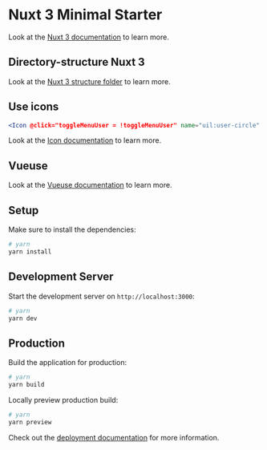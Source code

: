 # Nuxt 3 Minimal Starter

Look at the [Nuxt 3 documentation](https://nuxt.com/docs/getting-started/introduction) to learn more.

## Directory-structure Nuxt 3

Look at the [Nuxt 3 structure folder](https://nuxt.com/docs/guide/directory-structure/app) to learn more.

## Use icons

```jsx
<Icon @click="toggleMenuUser = !toggleMenuUser" name="uil:user-circle" size="24" />
```

Look at the [Icon documentation](https://github.com/nuxt-modules/icon?utm_source=nuxt.com&utm_medium=aside-module&utm_campaign=nuxt.com) to learn more.

## Vueuse

Look at the [Vueuse documentation](https://vueuse.org/?utm_source=nuxt.com&utm_medium=aside-module&utm_campaign=nuxt.com) to learn more.

## Setup

Make sure to install the dependencies:

```bash
# yarn
yarn install
```

## Development Server

Start the development server on `http://localhost:3000`:

```bash
# yarn
yarn dev
```

## Production

Build the application for production:

```bash
# yarn
yarn build
```

Locally preview production build:

```bash
# yarn
yarn preview
```

Check out the [deployment documentation](https://nuxt.com/docs/getting-started/deployment) for more information.
